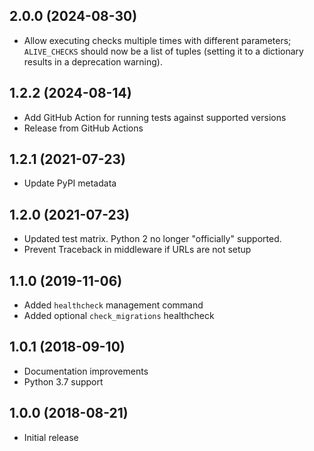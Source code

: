 2.0.0 (2024-08-30)
------------------

- Allow executing checks multiple times with different parameters; `ALIVE_CHECKS` should now be a list of tuples (setting it to a dictionary results in a deprecation warning).


1.2.2 (2024-08-14)
------------------

- Add GitHub Action for running tests against supported versions
- Release from GitHub Actions


1.2.1 (2021-07-23)
------------------

* Update PyPI metadata


1.2.0 (2021-07-23)
------------------

* Updated test matrix. Python 2 no longer "officially" supported.
* Prevent Traceback in middleware if URLs are not setup


1.1.0 (2019-11-06)
------------------

* Added `healthcheck` management command
* Added optional `check_migrations` healthcheck


1.0.1 (2018-09-10)
------------------

* Documentation improvements
* Python 3.7 support


1.0.0 (2018-08-21)
------------------

* Initial release
